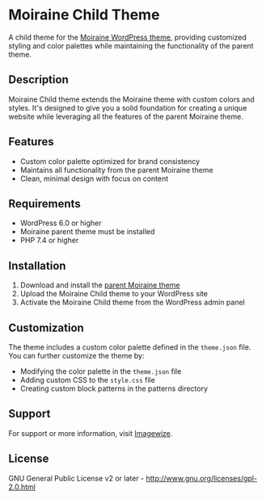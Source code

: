 # Moiraine Child Theme

A child theme for the [Moiraine WordPress theme](https://github.com/imagewize/moiraine), providing customized styling and color palettes while maintaining the functionality of the parent theme.

## Description

Moiraine Child theme extends the Moiraine theme with custom colors and styles. It's designed to give you a solid foundation for creating a unique website while leveraging all the features of the parent Moiraine theme.

## Features

- Custom color palette optimized for brand consistency
- Maintains all functionality from the parent Moiraine theme
- Clean, minimal design with focus on content

## Requirements

- WordPress 6.0 or higher
- Moiraine parent theme must be installed
- PHP 7.4 or higher

## Installation

1. Download and install the [parent Moiraine theme](https://github.com/imagewize/moiraine)
2. Upload the Moiraine Child theme to your WordPress site
3. Activate the Moiraine Child theme from the WordPress admin panel

## Customization

The theme includes a custom color palette defined in the `theme.json` file. You can further customize the theme by:

- Modifying the color palette in the `theme.json` file
- Adding custom CSS to the `style.css` file
- Creating custom block patterns in the patterns directory

## Support

For support or more information, visit [Imagewize](https://imagewize.com).

## License

GNU General Public License v2 or later - http://www.gnu.org/licenses/gpl-2.0.html
